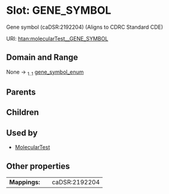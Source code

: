 
# Slot: GENE_SYMBOL

Gene symbol (caDSR:2192204) (Aligns to CDRC Standard CDE)

URI: [htan:molecularTest__GENE_SYMBOL](https://w3id.org/htan/molecularTest__GENE_SYMBOL)


## Domain and Range

None &#8594;  <sub>1..1</sub> [gene_symbol_enum](gene_symbol_enum.md)

## Parents


## Children


## Used by

 * [MolecularTest](MolecularTest.md)

## Other properties

|  |  |  |
| --- | --- | --- |
| **Mappings:** | | caDSR:2192204 |